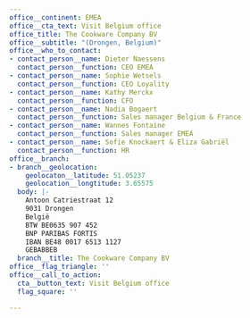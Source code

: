 ```yaml
---
office__continent: EMEA
office__cta_text: Visit Belgium office
office_title: The Cookware Company BV
office__subtitle: "(Drongen, Belgium)"
office__who_to_contact:
- contact_person__name: Dieter Naessens
  contact_person__function: CEO EMEA
- contact_person__name: Sophie Wetsels
  contact_person__function: CEO Loyality
- contact_person__name: Kathy Merckx
  contact_person__function: CFO
- contact_person__name: Nadia Bogaert
  contact_person__function: Sales manager Belgium & France
- contact_person__name: Wannes Fontaine
  contact_person__function: Sales manager EMEA
- contact_person__name: Sofie Knockaert & Eliza Gabriël
  contact_person__function: HR
office__branch:
- branch__geolocation:
    geolocaton__latitude: 51.05237
    geolocation__longtitude: 3.65575
  body: |-
    Antoon Catriestraat 12
    9031 Drongen
    België
    BTW BE0635 907 452
    BNP PARIBAS FORTIS
    IBAN BE48 0017 6513 1127
    GEBABBEB
  branch__title: The Cookware Company BV
office__flag_triangle: ''
office__call_to_action:
  cta__button_text: Visit Belgium office
  flag_square: ''

---
```


